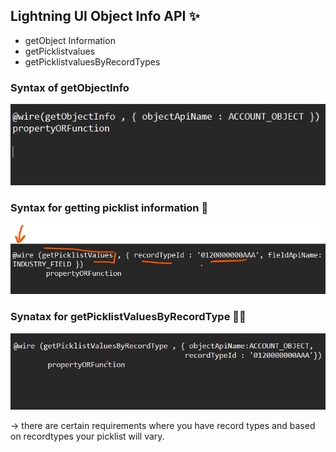 ## Lightning UI Object Info API ✨

- getObject Information
- getPicklistvalues
- getPicklistvaluesByRecordTypes

### Syntax of getObjectInfo 
![alt text](image.png)


### Syntax for getting picklist information 🎯

![alt text](image-1.png)


### Synatax for getPicklistValuesByRecordType 🙇‍♂️

![alt text](image-2.png)

-> there are certain requirements where you have record types and based on recordtypes your picklist will vary. 



